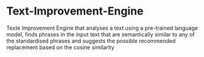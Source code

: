 # Text-Improvement-Engine
Texte Improvement Engine that analyses a text using a pre-trained language model, finds phrases in the input text that are semantically similar to any of the standardised phrases and suggests the possible recommended replacement based on the cosine similarity
